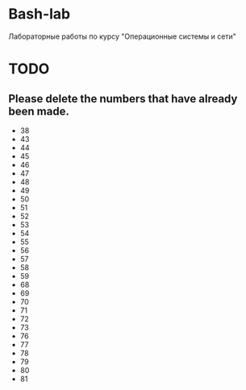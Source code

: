 # Bash-lab

Лабораторные работы по курсу "Операционные системы и сети"

TODO
====
Please delete the numbers that have already been made.
------------------------------------------------------

* 38
* 43
* 44
* 45
* 46
* 47
* 48
* 49
* 50
* 51
* 52
* 53
* 54
* 55
* 56
* 57
* 58
* 59
* 68
* 69
* 70
* 71
* 72
* 73
* 76
* 77
* 78
* 79
* 80
* 81
